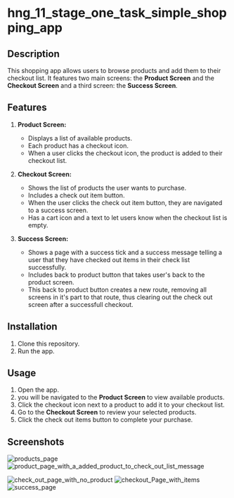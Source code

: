 
# hng_11_stage_one_task_simple_shopping_app

## Description
This shopping app allows users to browse products and add them to their checkout list. It features two main screens: the **Product Screen** and the **Checkout Screen** and a third screen: the **Success Screen**.

## Features
1. **Product Screen:**
   - Displays a list of available products.
   - Each product has a checkout icon.
   - When a user clicks the checkout icon, the product is added to their checkout list.

2. **Checkout Screen:**
   - Shows the list of products the user wants to purchase.
   - Includes a check out item button.
   - When the user clicks the check out item button, they are navigated to a success screen.
   - Has a cart icon and a text to let users know when the checkout list is empty.
  
3. **Success Screen:**
   - Shows a page with a success tick and a success message telling a user that they have checked out items in their check list successfully.
   - Includes back to product button that takes user's back to the product screen.
   - This back to product button creates a new route, removing all screens in it's part to that route, thus clearing out the check out screen after a successfull checkout.
  

## Installation
1. Clone this repository.
2. Run the app.

## Usage
1. Open the app.
2. you will be navigated to the **Product Screen** to view available products.
3. Click the checkout icon next to a product to add it to your checkout list.
4. Go to the **Checkout Screen** to review your selected products.
5. Click the check out items button to complete your purchase.

## Screenshots
![products_page](https://github.com/obialohenry/hng_11_stage_one_task_simple_shopping_app/assets/108239673/a191e854-a794-4cff-9fbc-5da27876e4ac)
![product_page_with_a_added_product_to_check_out_list_message](https://github.com/obialohenry/hng_11_stage_one_task_simple_shopping_app/assets/108239673/89365753-1ce3-4fed-95f1-6497bdb908ca)

![check_out_page_with_no_product](https://github.com/obialohenry/hng_11_stage_one_task_simple_shopping_app/assets/108239673/c8457e17-8928-4dc7-bec8-9749b674ea2b)
![checkout_Page_with_items](https://github.com/obialohenry/hng_11_stage_one_task_simple_shopping_app/assets/108239673/968af9ea-4d02-4795-a33c-4fc3399dafde)
![success_page](https://github.com/obialohenry/hng_11_stage_one_task_simple_shopping_app/assets/108239673/d47b7aef-a3b9-47cc-8e74-8ab81f3a72a5)




